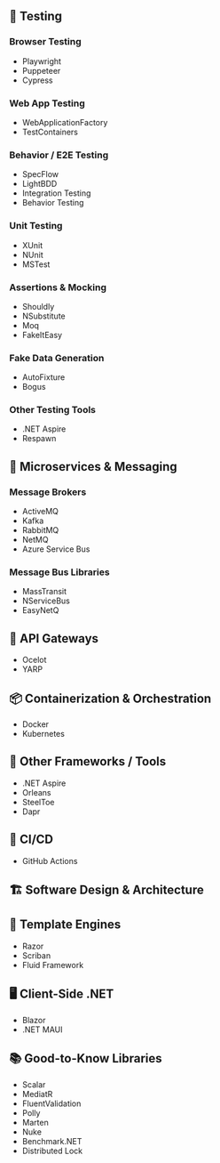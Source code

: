 
## 🧪 Testing

### Browser Testing
- Playwright
- Puppeteer
- Cypress

### Web App Testing
- WebApplicationFactory
- TestContainers

### Behavior / E2E Testing
- SpecFlow
- LightBDD
- Integration Testing
- Behavior Testing

### Unit Testing
- XUnit
- NUnit
- MSTest

### Assertions & Mocking
- Shouldly
- NSubstitute
- Moq
- FakeItEasy

### Fake Data Generation
- AutoFixture
- Bogus

### Other Testing Tools
- .NET Aspire
- Respawn

## 🧩 Microservices & Messaging

### Message Brokers
- ActiveMQ
- Kafka
- RabbitMQ
- NetMQ
- Azure Service Bus

### Message Bus Libraries
- MassTransit
- NServiceBus
- EasyNetQ

## 🚪 API Gateways
- Ocelot
- YARP

## 📦 Containerization & Orchestration
- Docker
- Kubernetes

## 🧰 Other Frameworks / Tools
- .NET Aspire
- Orleans
- SteelToe
- Dapr

## 🔁 CI/CD
- GitHub Actions


## 🏗️ Software Design & Architecture

## 🧾 Template Engines
- Razor
- Scriban
- Fluid Framework

## 🖥️ Client-Side .NET
- Blazor
- .NET MAUI

## 📚 Good-to-Know Libraries
- Scalar
- MediatR
- FluentValidation
- Polly
- Marten
- Nuke
- Benchmark.NET
- Distributed Lock